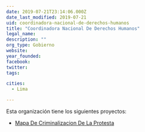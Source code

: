 ```yaml
---
date: 2019-07-21T23:14:06.000Z
date_last_modified: 2019-07-21
uid: coordinadora-nacional-de-derechos-humanos
title: "Coordinadora Nacional De Derechos Humanos"
legal_name: 
description: ""
org_type: Gobierno
website: 
year_founded: 
facebook: 
twitter: 
tags:

cities: 
  - Lima

---
```


Esta organización tiene los siguientes proyectos:

- [Mapa De Criminalizacion De La Protesta](/i/mapa-de-criminalizacion-de-la-protesta.html)
